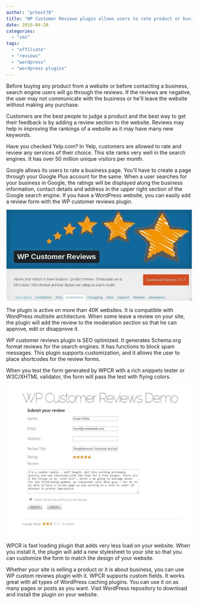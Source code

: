 ```yaml
---
author: "prhost78"
title: "WP Customer Reviews plugin allows users to rate product or business"
date: 2016-04-20
categories: 
  - "cms"
tags: 
  - "affiliate"
  - "reviews"
  - "wordpress"
  - "wordpress-plugins"
---
```


Before buying any product from a website or before contacting a business, search engine users will go through the reviews. If the reviews are negative, the user may not communicate with the business or he'll leave the website without making any purchase.

Customers are the best people to judge a product and the best way to get their feedback is by adding a review section to the website. Reviews may help in improving the rankings of a website as it may have many new keywords.

Have you checked Yelp.com? In Yelp, customers are allowed to rate and review any services of their choice. This site ranks very well in the search engines. It has over 50 million unique visitors per month.

Google allows its users to rate a business page. You'll have to create a page through your Google Plus account for the same. When a user searches for your business in Google, the ratings will be displayed along the business information, contact details and address in the upper right section of the Google search engine. If you have a WordPress website, you can easily add a review form with the WP customer reviews plugin.

![wp customer reviews](images/wp-customer-reviews.jpeg)

The plugin is active on more than 40K websites. It is compatible with WordPress multisite architecture. When some leave a review on your site, the plugin will add the review to the moderation section so that he can approve, edit or disapprove it.

WP customer reviews plugin is SEO optimized. It generates Schema.org format reviews for the search engines. It has functions to block spam messages. This plugin supports customization, and it allows the user to place shortcodes for the review forms.

When you test the form generated by WPCR with a rich snippets tester or W3C/XHTML validator, the form will pass the test with flying colors.

![wordpress customer reviews plugin](images/wordpress-customer-reviews.jpeg)

WPCR is fast loading plugin that adds very less load on your website. When you install it, the plugin will add a new stylesheet to your site so that you can customize the form to match the design of your website.

Whether your site is selling a product or it is about business, you can use WP custom reviews plugin with it. WPCR supports custom fields. It works great with all types of WordPress caching plugins. You can use it on as many pages or posts as you want. Visit WordPress repository to download and install the plugin on your website.
